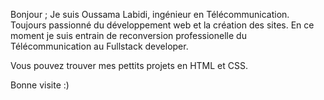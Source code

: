 Bonjour ;
Je suis Oussama Labidi, ingénieur en Télécommunication.
Toujours passionné du développement web et la création des sites.
En ce moment je suis entrain de reconversion professionelle du Télécommunication au Fullstack developer.

Vous pouvez trouver mes pettits projets en HTML et CSS.

Bonne visite :)
